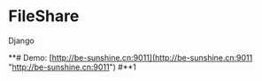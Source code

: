 # FileShare
Django

**# Demo: [http://be-sunshine.cn:9011](http://be-sunshine.cn:9011 "http://be-sunshine.cn:9011") #**1